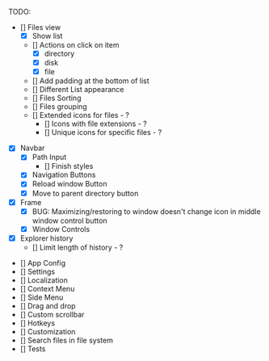TODO: 
- [] Files view
    - [x] Show list
    - [] Actions on click on item
        - [x] directory
        - [x] disk
        - [x] file
    - [] Add padding at the bottom of list
    - [] Different List appearance
    - [] Files Sorting
    - [] Files grouping
    - [] Extended icons for files - ?
        - [] Icons with file extensions - ?
        - [] Unique icons for specific files - ?
- [x] Navbar
    - [x] Path Input
        - [] Finish styles
    - [x] Navigation Buttons
    - [x] Reload window Button
    - [x] Move to parent directory button
- [x] Frame
    - [x] BUG: Maximizing/restoring to window doesn't change icon in middle window control button
    - [x] Window Controls
- [x] Explorer history
    - [] Limit length of history - ?
- [] App Config
- [] Settings
- [] Localization
- [] Context Menu
- [] Side Menu
- [] Drag and drop
- [] Custom scrollbar
- [] Hotkeys
- [] Customization
- [] Search files in file system
- [] Tests